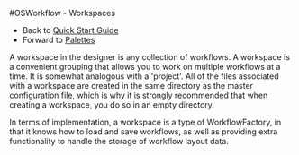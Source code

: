 #OSWorkflow - Workspaces

* Back to [Quick Start Guide](quick_start_guide.md)
* Forward to [Palettes](palettes.md)

A workspace in the designer is any collection of workflows. A workspace is a convenient grouping that allows you to work on multiple workflows at a time. It is somewhat analogous with a 'project'. All of the files associated with a workspace are created in the same directory as the master configuration file, which is why it is strongly recommended that when creating a workspace, you do so in an empty directory.

In terms of implementation, a workspace is a type of WorkflowFactory, in that it knows how to load and save workflows, as well as providing extra functionality to handle the storage of workflow layout data.
